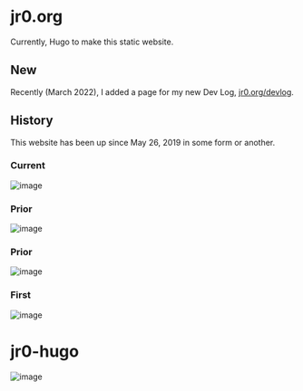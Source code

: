 # jr0.org
Currently, Hugo to make this static website.

## New
Recently (March 2022), I added a page for my new Dev Log, [jr0.org/devlog](https://jr0.org/devlog).

## History
This website has been up since May 26, 2019 in some form or another.

### Current
![image](https://user-images.githubusercontent.com/35516367/185334720-facb0b35-f056-47ae-86e9-11243654ad43.png)

### Prior
![image](https://user-images.githubusercontent.com/35516367/158723802-ff67bbc9-71e4-4fb0-9189-a5397976a8d5.png)

### Prior
![image](https://user-images.githubusercontent.com/35516367/123536312-69bcd980-d6de-11eb-8ee0-ce80ac7db924.png)

### First
![image](https://user-images.githubusercontent.com/35516367/158724012-1f65bea4-ba1c-4615-8bc7-043f84310999.png)


# jr0-hugo
![image](https://user-images.githubusercontent.com/35516367/185334720-facb0b35-f056-47ae-86e9-11243654ad43.png)
